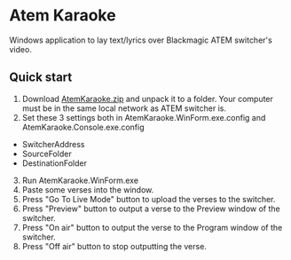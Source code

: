 # Atem Karaoke
Windows application to lay text/lyrics over Blackmagic ATEM switcher's video. 

## Quick start
1. Download [AtemKaraoke.zip](https://github.com/EdMalashkin/AtemKaraoke/releases/latest) 
and unpack it to a folder. Your computer must be in the same local network as ATEM switcher is.
2. Set these 3 settings both in AtemKaraoke.WinForm.exe.config and AtemKaraoke.Console.exe.config
  - SwitcherAddress
  - SourceFolder
  - DestinationFolder
3. Run AtemKaraoke.WinForm.exe
4. Paste some verses into the window. 
5. Press "Go To Live Mode" button to upload the verses to the switcher.
6. Press "Preview" button to output a verse to the Preview window of the switcher.
7. Press "On air" button to output the verse to the Program window of the switcher.
8. Press "Off air" button to stop outputting the verse.

